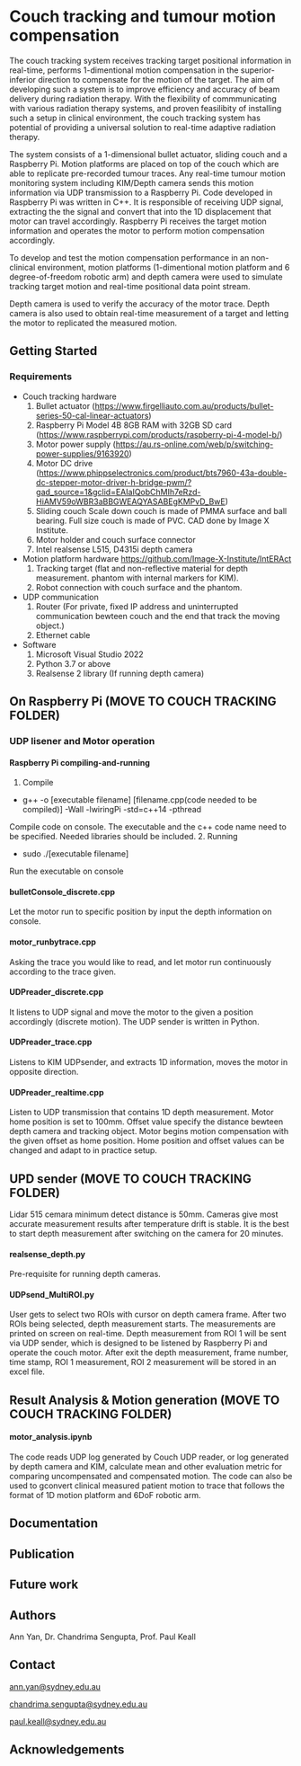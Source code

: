 # Couch tracking and tumour motion compensation
The couch tracking system receives tracking target positional information in real-time, performs 1-dimentional motion compensation in the superior-inferior direction to compensate for the motion of the target. The aim of developing such a system is to improve efficiency and accuracy of beam delivery during radiation therapy. With the flexibility of commmunicating with various radiation therapy systems, and proven feasilibity of installing such a setup in clinical environment, the couch tracking system has potential of providing a universal solution to real-time adaptive radiation therapy. 

The system consists of a 1-dimensional bullet actuator, sliding couch and a Raspberry Pi. Motion platforms are placed on top of the couch which are able to replicate pre-recorded tumour traces. Any real-time tumour motion monitoring system including KIM/Depth camera sends this motion information via UDP transmission to a Raspberry Pi. Code developed in Raspberry Pi was written in C++. It is responsible of receiving UDP signal, extracting the the signal and convert that into the 1D displacement that motor can travel accordingly. Raspberry Pi receives the target motion information and operates the motor to perform motion compensation accordingly.  

To develop and test the motion compensation performance in an non-clinical environment, motion platforms (1-dimentional motion platform and 6 degree-of-freedom robotic arm) and depth camera were used to simulate tracking target motion and real-time positional data point stream. 

Depth camera is used to verify the accuracy of the motor trace. Depth camera is also used to obtain real-time measurement of a target and letting the motor to replicated the measured motion. 

## Getting Started 
### Requirements
- Couch tracking hardware
  1. Bullet actuator (https://www.firgelliauto.com.au/products/bullet-series-50-cal-linear-actuators)
  2. Raspberry Pi Model 4B 8GB RAM with 32GB SD card (https://www.raspberrypi.com/products/raspberry-pi-4-model-b/)
  3. Motor power supply (https://au.rs-online.com/web/p/switching-power-supplies/9163920)
  4. Motor DC drive (https://www.phippselectronics.com/product/bts7960-43a-double-dc-stepper-motor-driver-h-bridge-pwm/?gad_source=1&gclid=EAIaIQobChMIh7eRzd-HiAMV59oWBR3aBBGWEAQYASABEgKMPvD_BwE)
  5. Sliding couch
     Scale down couch is made of PMMA surface and ball bearing. Full size couch is made of PVC. CAD done by Image X Institute. 
  7. Motor holder and couch surface connector
  8. Intel realsense L515, D4315i depth camera
- Motion platform hardware
  https://github.com/Image-X-Institute/IntERAct
  1. Tracking target (flat and non-reflective material for depth measurement. phantom with internal markers for KIM).
  2. Robot connection with couch surface and the phantom.
- UDP communication
  1. Router (For private, fixed IP address and uninterrupted communication bewteen couch and the end that track the moving object.)
  2. Ethernet cable      
- Software
  1. Microsoft Visual Studio 2022
  2. Python 3.7 or above
  3. Realsense 2 library (If running depth camera)
  
## On Raspberry Pi (MOVE TO COUCH TRACKING FOLDER)
### UDP lisener and Motor operation
####  Raspberry Pi compiling-and-running

1. Compile
- g++ -o [executable filename] [filename.cpp(code needed to be compiled)] -Wall -lwiringPi -std=c++14 -pthread

Compile code on console. The executable and the c++ code name need to be specified. Needed libraries should be included.
2. Running
- sudo ./[executable filename]

Run the executable on console


#### bulletConsole_discrete.cpp
Let the motor run to specific position by input the depth information on console.
#### motor_runbytrace.cpp
Asking the trace you would like to read, and let motor run continuously according to the trace given. 
#### UDPreader_discrete.cpp
It listens to UDP signal and move the motor to the given a position accordingly (discrete motion). The UDP sender is written in Python. 
#### UDPreader_trace.cpp
Listens to KIM UDPsender, and extracts 1D information, moves the motor in opposite direction.
#### UDPreader_realtime.cpp
Listen to UDP transmission that contains 1D depth measurement. Motor home position is set to 100mm. Offset value specify the distance bewteen depth camera and tracking object. Motor begins motion compensation with the given offset as home position. Home position and offset values can be changed and adapt to in practice setup.

## UPD sender (MOVE TO COUCH TRACKING FOLDER)
Lidar 515 cemara minimum detect distance is 50mm. Cameras give most accurate measurement results after temperature drift is stable. It is the best to start depth measurement after switching on the camera for 20 minutes. 
#### realsense_depth.py
Pre-requisite for running depth cameras.
#### UDPsend_MultiROI.py
User gets to select two ROIs with cursor on depth camera frame. After two ROIs being selected, depth measurement starts. The measurements are printed on screen on real-time. Depth measurement from ROI 1 will be sent via UDP sender, which is designed to be listened by Raspberry Pi and operate the couch motor. After exit the depth measurement, frame number, time stamp, ROI 1 measurement, ROI 2 measurement will be stored in an excel file. 

## Result Analysis & Motion generation (MOVE TO COUCH TRACKING FOLDER)
#### motor_analysis.ipynb
The code reads UDP log generated by Couch UDP reader, or log generated by depth camera and KIM, calculate mean and other evaluation metric for comparing uncompensated and compensated motion. The code can also be used to gconvert clinical measured patient motion to trace that follows the format of 1D motion platform and 6DoF robotic arm. 
## Documentation

## Publication

## Future work

## Authors
Ann Yan, Dr. Chandrima Sengupta, Prof. Paul Keall

## Contact
ann.yan@sydney.edu.au

chandrima.sengupta@sydney.edu.au

paul.keall@sydney.edu.au

## Acknowledgements
